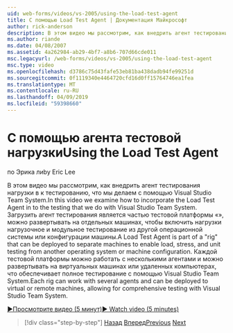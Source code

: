 ```yaml
---
uid: web-forms/videos/vs-2005/using-the-load-test-agent
title: С помощью Load Test Agent | Документация Майкрософт
author: rick-anderson
description: В этом видео мы рассмотрим, как внедрить агент тестирования нагрузки в к тестированию, что мы делаем с помощью Visual Studio Team System. Load Test Agent является частью "...
ms.author: riande
ms.date: 04/08/2007
ms.assetid: 4a262984-ab29-4bf7-a8b6-707d66cde011
msc.legacyurl: /web-forms/videos/vs-2005/using-the-load-test-agent
msc.type: video
ms.openlocfilehash: d3786c75d43fafe53eb81ba438dadb94fe99251d
ms.sourcegitcommit: 0f1119340e4464720cfd16d0ff15764746ea1fea
ms.translationtype: MT
ms.contentlocale: ru-RU
ms.lasthandoff: 04/09/2019
ms.locfileid: "59398660"
---
```

# <a name="using-the-load-test-agent"></a><span data-ttu-id="18ba4-104">С помощью агента тестовой нагрузки</span><span class="sxs-lookup"><span data-stu-id="18ba4-104">Using the Load Test Agent</span></span>

<span data-ttu-id="18ba4-105">по Эрика ли</span><span class="sxs-lookup"><span data-stu-id="18ba4-105">by Eric Lee</span></span>

<span data-ttu-id="18ba4-106">В этом видео мы рассмотрим, как внедрить агент тестирования нагрузки в к тестированию, что мы делаем с помощью Visual Studio Team System.</span><span class="sxs-lookup"><span data-stu-id="18ba4-106">In this video we examine how to incorporate the Load Test Agent in to the testing that we do with Visual Studio Team System.</span></span> <span data-ttu-id="18ba4-107">Загрузить агент тестирования является частью тестовой платформы «», можно развертывать на отдельных машинах, чтобы включить нагрузки нагрузочное и модульное тестирование из другой операционной системы или конфигурации машины.</span><span class="sxs-lookup"><span data-stu-id="18ba4-107">A Load Test Agent is part of a "rig" that can be deployed to separate machines to enable load, stress, and unit testing from another operating system or machine configuration.</span></span> <span data-ttu-id="18ba4-108">Каждой тестовой платформы можно работать с несколькими агентами и можно развертывать на виртуальных машинах или удаленных компьютерах, что обеспечивает полное тестирование с помощью Visual Studio Team System.</span><span class="sxs-lookup"><span data-stu-id="18ba4-108">Each rig can work with several agents and can be deployed to virtual or remote machines, allowing for comprehensive testing with Visual Studio Team System.</span></span>

[<span data-ttu-id="18ba4-109">&#9654;Просмотрите видео (5 минут)</span><span class="sxs-lookup"><span data-stu-id="18ba4-109">&#9654; Watch video (5 minutes)</span></span>](https://channel9.msdn.com/Blogs/ASP-NET-Site-Videos/using-the-load-test-agent)

> [!div class="step-by-step"]
> <span data-ttu-id="18ba4-110">[Назад](the-effects-of-caching.md)
> [Вперед](the-effects-of-viewstate.md)</span><span class="sxs-lookup"><span data-stu-id="18ba4-110">[Previous](the-effects-of-caching.md)
[Next](the-effects-of-viewstate.md)</span></span>
